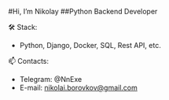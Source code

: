#Hi, I’m Nikolay
##Python Backend Developer

🛠️ Stack: 
- Python, Django, Docker, SQL, Rest API, etc.

📫 Contacts:
- Telegram: @NnExe
- E-mail: nikolai.borovkov@gmail.com



<!---
NnExe/NnExe is a ✨ special ✨ repository because its `README.md` (this file) appears on your GitHub profile.
You can click the Preview link to take a look at your changes.
--->
